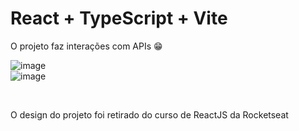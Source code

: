 # React + TypeScript + Vite

O projeto faz interações com APIs 😁

![image](https://github.com/kauan2812/dt-money/assets/57874837/4141ea06-54f6-4e39-8008-d11b28e94f96)
<br />
![image](https://github.com/kauan2812/dt-money/assets/57874837/4b7b19c2-9c95-4ab0-960a-b781df24a217)

<br />




O design do projeto foi retirado do curso de ReactJS da Rocketseat

